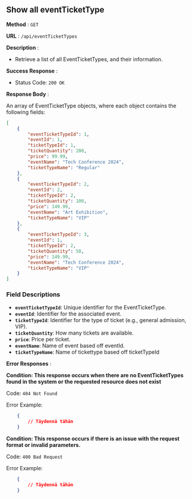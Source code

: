 ## Show all eventTicketType

**Method** : `GET`

**URL** : `/api/eventTicketTypes`

**Description** : 

- Retrieve a list of all EventTicketTypes, and their information.

**Success Response** :

- Status Code: `200 OK`

**Response Body** : 

An array of EventTicketType objects, where each object contains the following fields:

```json
[
    {
        "eventTicketTypeId": 1,
        "eventId": 1,
        "ticketTypeId": 1,
        "ticketQuantity": 200,
        "price": 99.99,
        "eventName": "Tech Conference 2024",
        "ticketTypeName": "Regular"
    },
    {
        "eventTicketTypeId": 2,
        "eventId": 2,
        "ticketTypeId": 2,
        "ticketQuantity": 100,
        "price": 149.99,
        "eventName": "Art Exhibition",
        "ticketTypeName": "VIP"
    },
    {
        "eventTicketTypeId": 3,
        "eventId": 1,
        "ticketTypeId": 2,
        "ticketQuantity": 50,
        "price": 149.99,
        "eventName": "Tech Conference 2024",
        "ticketTypeName": "VIP"
    }
]
```
### Field Descriptions
- **`eventTicketTypeId`**: Unique identifier for the EventTicketType.
- **`eventId`**: Identifier for the associated event.
- **`ticketTypeId`**: Identifier for the type of ticket (e.g., general admission, VIP).
- **`ticketQuantity`**: How many tickets are available.
- **`price`**: Price per ticket.
- **`eventName`**: Name of event based off eventId.
- **`ticketTypeName`**: Name of tickettype based off ticketTypeId

**Error Responses** :

**Condition: This response occurs when there are no EventTicketTypes found in the system or the requested resource does not exist**

Code: `404 Not Found`

Error Example:

```json
    {
        // Täydennä tähän
    }
```

**Condition: This response occurs if there is an issue with the request format or invalid parameters.**

Code: `400 Bad Request`

Error Example: 

```json
    {
        // Täydennä tähän
    }
```